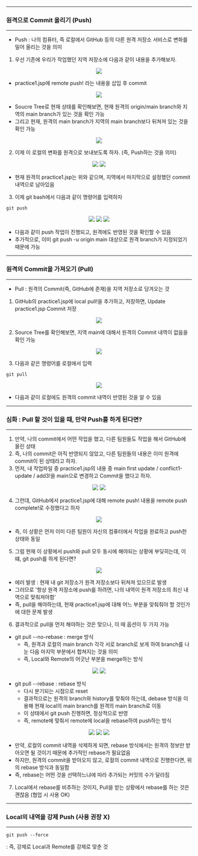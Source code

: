 -----
### 원격으로 Commit 올리기 (Push)
-----
*  Push : 나의 컴퓨터, 즉 로컬에서 GitHub 등의 다른 원격 저장소 서비스로 변화를 밀어 올리는 것을 의미

1. 우선 기존에 우리가 작업했던 지역 저장소에 다음과 같이 내용을 추가해보자.
<div align="center">
<img src="https://github.com/sooyounghan/Git_Pracitce/assets/34672301/f3232700-dfe4-4de3-b3bb-0b4dd6ae808d">
</div>

   - practice1.jsp에 remote push! 라는 내용을 삽입 후 commit

<div align="center">
<img src="https://github.com/sooyounghan/Git_Pracitce/assets/34672301/6d7332f7-92c5-4682-b220-4928e30e6b88">
</div>

  - Soucre Tree로 현재 상태를 확인해보면, 현재 원격의 origin/main branch와 지역의 main branch가 있는 것을 확인 가능
  - 그리고 현재, 원격의 main branch가 지역의 main branch보다 뒤쳐져 있는 것을 확인 가능

<div align="center">
<img src="https://github.com/sooyounghan/Git_Pracitce/assets/34672301/778a61c9-fc53-46c9-84b1-b8a13b8966f4">
</div>

2. 이제 이 로컬의 변화를 원격으로 보내보도록 하자. (즉, Push하는 것을 의미)
<div align="center">
<img src="https://github.com/sooyounghan/Git_Pracitce/assets/34672301/2254f2d5-eaf0-42be-a36c-4ad903768b16">
<img src="https://github.com/sooyounghan/Git_Pracitce/assets/34672301/dd54509f-268b-479e-8bda-897c6ce97419">
</div>

  - 현재 원격의 practice1.jsp는 위와 같으며, 지역에서 마지막으로 설정했던 commit 내역으로 남아있음

3. 이제 git bash에서 다음과 같이 명령어를 입력하자
```
git push
```
<div align="center">
<img src="https://github.com/sooyounghan/Git_Pracitce/assets/34672301/3d6c00f1-d4fb-4ec2-a86d-7509ae2b9d59">
<img src="https://github.com/sooyounghan/Git_Pracitce/assets/34672301/518b547a-0c92-48fc-9a50-0225a397ee96">
<img src="https://github.com/sooyounghan/Git_Pracitce/assets/34672301/006d8885-c5b9-4826-878c-78d3b0081aad">
</div>

  - 다음과 같이 push 작업이 진행되고, 원격에도 반영된 것을 확인할 수 있음
  - 추가적으로, 이미 git push -u origin main 대상으로 원격 branch가 지정되었기 때문에 가능

-----
### 원격의 Commit을 가져오기 (Pull)
-----
* Pull : 원격의 Commit(즉, GitHub에 존재)을 지역 저장소로 당겨오는 것

1. GitHub의 practice1.jsp에 local pull!을 추가하고, 저장하면, Update practice1.jsp Commit 저장
<div align="center">
<img src="https://github.com/sooyounghan/Git_Pracitce/assets/34672301/9c0867d5-d8cb-40ed-91f6-2757030413c4">
</div>

2. Source Tree를 확인해보면, 지역 main에 대해서 원격의 Commit 내역이 없음을 확인 가능
<div align="center">
<img src="https://github.com/sooyounghan/Git_Pracitce/assets/34672301/cee96644-38fb-4ee3-aa4b-5bf62412fcd8">
</div>

3. 다음과 같은 명령어를 로컬에서 입력
```
git pull
```
<div align="center">
<img src="https://github.com/sooyounghan/Git_Pracitce/assets/34672301/286fe558-71be-4ad7-bfd8-4699bf6012ed">
</div>

  - 다음과 같이 로컬에도 원격의 commit 내역이 반영된 것을 알 수 있음

-----
### 심화 : Pull 할 것이 있을 때, 만약 Push를 하게 된다면?
-----
1. 만약, 나의 commit에서 어떤 작업을 했고, 다른 팀원들도 작업을 해서 GitHub에 올린 상태
2. 즉, 나의 commit은 아직 반영되지 않았고, 다른 팀원들의 내용은 이미 원격에 commit이 된 상태라고 하자.
3. 먼저, 내 작업파일 중 practice1.jsp의 내용 중 main first update / conflict1-update / add3!을 main으로 변경하고 Commit을 했다고 하자.
<div align="center">
<img src="https://github.com/sooyounghan/Git_Pracitce/assets/34672301/03148a17-d2cd-4a73-ac0f-b054f7f3bdbd">
<img src="https://github.com/sooyounghan/Git_Pracitce/assets/34672301/1a354641-c26e-4b3e-9652-04089952da1b">
</div>


4. 그런데, GitHub에서 practice1.jsp에 대해 remote push! 내용을 remote push complete!로 수정했다고 하자
<div align="center">
<img src="https://github.com/sooyounghan/Git_Pracitce/assets/34672301/a948e2ef-84c1-4c14-be42-5d75d033c784">
</div>

  - 즉, 이 상황은 먼저 이미 다른 팀원이 자신의 컴퓨터에서 작업을 완료하고 push한 상태와 동일

5. 그럼 현재 이 상황에서 push와 pull 모두 동시에 해야되는 상황에 부딪히는데, 이 떄, git push를 하게 된다면?
<div align="center">
<img  src="https://github.com/sooyounghan/Git_Pracitce/assets/34672301/227e3b45-aef5-4f8f-ba04-6fba42dfbb3c">
</div>

  - 에러 발생 : 현재 내 git 저장소가 원격 저장소보다 뒤쳐져 있으므로 발생
  - 그러므로 '항상 원격 저장소에 push를 하려면, 나의 내역이 원격 저장소의 최신 내역으로 맞춰져야함'
  - 즉, pull을 해야하는데, 현재 practice1.jsp에 대해 어느 부분을 맞춰줘야 할 것인가에 대한 문제 발생

6. 결과적으로 pull을 먼저 해야하는 것은 맞으나, 이 때 옵션이 두 가지 가능
  - git pull --no-rebase : merge 방식
    + 즉, 원격과 로컬의 main branch 각각 서로 branch로 보게 하여 branch를 나눈 다음 마지막 부분에서 합쳐지는 것을 의미
    + 즉, Local와 Remote의 어긋난 부분을 merge하는 방식
<div align="center">
<img src="https://github.com/sooyounghan/Git_Pracitce/assets/34672301/f935b291-0f81-4261-aa43-14aac662b878">
<img src="https://github.com/sooyounghan/Git_Pracitce/assets/34672301/cb9ca50e-b7b7-4ee6-9414-152d21036b19">
</div>

  - git pull --rebase : rebase 방식
    + 다시 분기되는 시점으로 reset
    + 결과적으로는 원격의 branch와 history를 맞춰야 하는데, debase 방식을 이용해 현재 local의 main branch를 원격의 main branch로 이동
    + 이 상태에서 git push 진행하면, 정상적으로 반영
    + 즉, remote에 맞춰서 remote에 local을 rebase하여 push하는 방식
<div align="center">
<img src="https://github.com/sooyounghan/Git-Github/assets/34672301/01ba26fd-258e-4864-a2df-7edd3fa74dd9">
<img src="https://github.com/sooyounghan/Git-Github/assets/34672301/bbdc0d39-1b1e-4a13-affb-89eb9a2f4b7e">
<img src="https://github.com/sooyounghan/Git-Github/assets/34672301/c3f1594f-7ee4-4504-ae17-c3dd50b34152">
</div>


  - 만약, 로컬의 commit 내역을 삭제하게 되면, rebase 방식에서는 원격의 정보만 받아오면 될 것이기 때문에 추가적인 rebase가 필요없음
  - 하지만, 원격의 commit을 받아오지 않고, 로컬의 commit 내역으로 진행한다면, 위의 rebase 방식과 동일함
  - 즉, rebase는 어떤 것을 선택하느냐에 따라 추가되는 커밋의 수가 달라짐

7. Local에서 rebase를 비추하는 것이지, Pull을 받는 상황에서 rebase를 하는 것은 괜찮음 (협업 시 사용 OK)

-----
### Local의 내역을 강제 Push (사용 권장 X)
-----
```
git push --force
```
: 즉, 강제로 Local과 Remote를 강제로 맞춘 것
